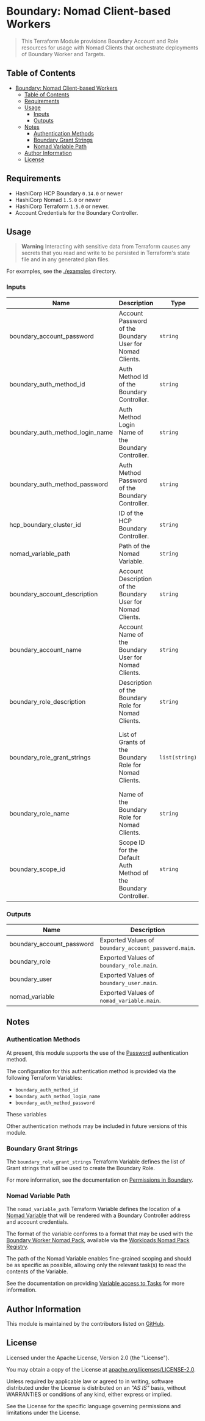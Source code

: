 # Boundary: Nomad Client-based Workers

> This Terraform Module provisions Boundary Account and Role resources for usage with
> Nomad Clients that orchestrate deployments of Boundary Worker and Targets.

## Table of Contents

<!-- TOC -->
* [Boundary: Nomad Client-based Workers](#boundary-nomad-client-based-workers)
  * [Table of Contents](#table-of-contents)
  * [Requirements](#requirements)
  * [Usage](#usage)
    * [Inputs](#inputs)
    * [Outputs](#outputs)
  * [Notes](#notes)
    * [Authentication Methods](#authentication-methods)
    * [Boundary Grant Strings](#boundary-grant-strings)
    * [Nomad Variable Path](#nomad-variable-path)
  * [Author Information](#author-information)
  * [License](#license)
<!-- TOC -->

## Requirements

* HashiCorp HCP Boundary `0.14.0` or newer
* HashiCorp Nomad `1.5.0` or newer
* HashiCorp Terraform `1.5.0` or newer.
* Account Credentials for the Boundary Controller.

## Usage

> **Warning**
> Interacting with sensitive data from Terraform causes any secrets that you read and write to be persisted in Terraform's state file and in any generated plan files.

For examples, see the [./examples](https://github.com/ksatirli/terraform-vault-kv-v2/tree/main/examples/) directory.

<!-- BEGIN_TF_DOCS -->
### Inputs

| Name | Description | Type | Default | Required |
|------|-------------|------|---------|:--------:|
| boundary_account_password | Account Password of the Boundary User for Nomad Clients. | `string` | n/a | yes |
| boundary_auth_method_id | Auth Method Id of the Boundary Controller. | `string` | n/a | yes |
| boundary_auth_method_login_name | Auth Method Login Name of the Boundary Controller. | `string` | n/a | yes |
| boundary_auth_method_password | Auth Method Password of the Boundary Controller. | `string` | n/a | yes |
| hcp_boundary_cluster_id | ID of the HCP Boundary Controller. | `string` | n/a | yes |
| nomad_variable_path | Path of the Nomad Variable. | `string` | n/a | yes |
| boundary_account_description | Account Description of the Boundary User for Nomad Clients. | `string` | `"Terraform-managed User for Nomad Clients designed to self-register as Boundary Workers."` | no |
| boundary_account_name | Account Name of the Boundary User for Nomad Clients. | `string` | `"nomad-client-worker"` | no |
| boundary_role_description | Description of the Boundary Role for Nomad Clients. | `string` | `"Terraform-managed Role for Nomad Clients designed to self-register as Boundary Workers."` | no |
| boundary_role_grant_strings | List of Grants of the Boundary Role for Nomad Clients. | `list(string)` | <pre>[<br>  "type=worker;actions=create:controller-led",<br>  "type=worker;id=*;actions=read",<br>  "type=worker;id=*;actions=update",<br>  "type=worker;id=*;actions=delete"<br>]</pre> | no |
| boundary_role_name | Name of the Boundary Role for Nomad Clients. | `string` | `"nomad_client_worker_registration_lifecycle"` | no |
| boundary_scope_id | Scope ID for the Default Auth Method of the Boundary Controller. | `string` | `"global"` | no |

### Outputs

| Name | Description |
|------|-------------|
| boundary_account_password | Exported Values of `boundary_account_password.main`. |
| boundary_role | Exported Values of `boundary_role.main`. |
| boundary_user | Exported Values of `boundary_user.main`. |
| nomad_variable | Exported Values of `nomad_variable.main`. |
<!-- END_TF_DOCS -->

## Notes

### Authentication Methods

At present, this module supports the use of the [Password](https://developer.hashicorp.com/boundary/docs/concepts/domain-model/auth-methods#password-auth-method-attributes) authentication method.

The configuration for this authentication method is provided via the following Terraform Variables:

- `boundary_auth_method_id`
- `boundary_auth_method_login_name`
- `boundary_auth_method_password`

These variables

Other authentication methods may be included in future versions of this module.

### Boundary Grant Strings

The `boundary_role_grant_strings` Terraform Variable defines the list of Grant strings that will be used to create the Boundary Role.

For more information, see the documentation on [Permissions in Boundary](https://developer.hashicorp.com/boundary/docs/concepts/security/permissions).

### Nomad Variable Path

The `nomad_variable_path` Terraform Variable defines the location of a [Nomad Variable](https://developer.hashicorp.com/nomad/docs/concepts/variables) that will be rendered with a Boundary Controller address and account credentials.

The format of the variable conforms to a format that may be used with the [Boundary Worker Nomad Pack](https://github.com/workloads/nomad-pack-registry/tree/main/packs/boundary_worker), available via the [Workloads Nomad Pack Registry](https://github.com/workloads/nomad-pack-registry/).

The path of the Nomad Variable enables fine-grained scoping and should be as specific as possible, allowing only the relevant task(s) to read the contents of the Variable.

See the documentation on providing [Variable access to Tasks](https://developer.hashicorp.com/nomad/docs/concepts/variables#task-access-to-variables) for more information.

## Author Information

This module is maintained by the contributors listed on [GitHub](https://github.com/ksatirli/terraform-boundary-nomad-client-worker/graphs/contributors).

## License

Licensed under the Apache License, Version 2.0 (the "License").

You may obtain a copy of the License at [apache.org/licenses/LICENSE-2.0](http://www.apache.org/licenses/LICENSE-2.0).

Unless required by applicable law or agreed to in writing, software distributed under the License is distributed on an _"AS IS"_ basis, without WARRANTIES or conditions of any kind, either express or implied.

See the License for the specific language governing permissions and limitations under the License.
